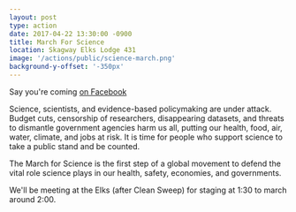 ```yaml
---
layout: post
type: action
date: 2017-04-22 13:30:00 -0900
title: March For Science
location: Skagway Elks Lodge 431
image: '/actions/public/science-march.png'
background-y-offset: '-350px'
---
```


Say you're coming [on Facebook](https://www.facebook.com/events/286871551742189/)

Science, scientists, and evidence-based policymaking are under attack. Budget cuts, censorship of researchers, disappearing datasets, and threats to dismantle government agencies harm us all, putting our health, food, air, water, climate, and jobs at risk. It is time for people who support science to take a public stand and be counted.

The March for Science is the first step of a global movement to defend the vital role science plays in our health, safety, economies, and governments.

We'll be meeting at the Elks (after Clean Sweep) for staging at 1:30 to march around 2:00.
